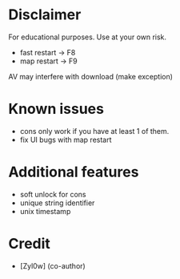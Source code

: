 # Disclaimer
For educational purposes. 
Use at your own risk.

  - fast restart -> F8
  - map restart  -> F9

AV may interfere with download (make exception)

# Known issues
  - cons only work if you have at least 1 of them.
  - fix UI bugs with map restart
    
# Additional features
  - soft unlock for cons
  - unique string identifier
  - unix timestamp

# Credit
  - [Zyl0w] (co-author)
